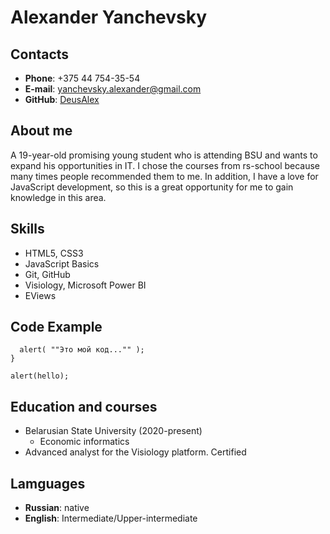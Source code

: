 # **Alexander Yanchevsky**

## **Contacts**
* **Phone**: +375 44 754-35-54
* **E-mail**: [yanchevsky.alexander@gmail.com](yanchevsky.alexander@gmail.com)
* **GitHub**: [DeusAlex](https://github.com/DeusAlex)

## **About me**
A 19-year-old promising young student who is attending BSU and wants to expand his opportunities in IT. I chose the courses from rs-school because many times people recommended them to me. In addition, I have a love for JavaScript development, so this is a great opportunity for me to gain knowledge in this area.

## **Skills**
* HTML5, CSS3
* JavaScript Basics
* Git, GitHub
* Visiology, Microsoft Power BI
* EViews

## **Code Example**
```function hello() {
  alert( ""Это мой код..."" );
}

alert(hello);
```
## **Education and courses**
* Belarusian State University (2020-present)
    * Economic informatics
* Advanced analyst for the Visiology platform. Certified

## **Lamguages**
* **Russian**: native
* **English**: Intermediate/Upper-intermediate